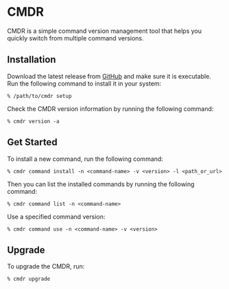# CMDR
CMDR is a simple command version management tool that helps you quickly switch from multiple command versions.

## Installation
Download the latest release from [GitHub](https://github.com/MrLYC/cmdr/releases) and make sure it is executable.
Run the following command to install it in your system:
```shell
% /path/to/cmdr setup
```

Check the CMDR version information by running the following command:
```shell
% cmdr version -a
```

## Get Started
To install a new command, run the following command:
```shell
% cmdr command install -n <command-name> -v <version> -l <path_or_url>
```

Then you can list the installed commands by running the following command:
```shell
% cmdr command list -n <command-name>
```

Use a specified command version:
```shell
% cmdr command use -n <command-name> -v <version>
```

## Upgrade
To upgrade the CMDR, run:
```shell
% cmdr upgrade
```